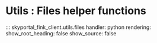 # Utils : Files helper functions
::: skyportal_fink_client.utils.files
    handler: python
    rendering:
      show_root_heading: false
      show_source: false